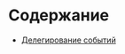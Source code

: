 # Содержание
- [Делегирование событий](./Удаление%20и%20добавление%20таргетированного%20элемента%20в%20список/README.md)